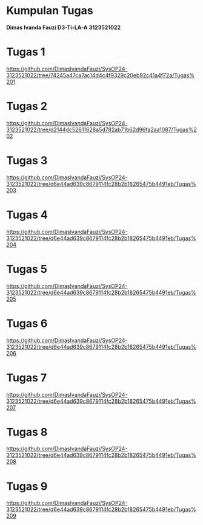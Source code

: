 # Kumpulan Tugas
**Dimas Ivanda Fauzi D3-Ti-LA-A**
**3123521022**

# Tugas 1
https://github.com/DimasIvandaFauzi/SysOP24-3123521022/tree/74245a47ca7ac14d4c4f9329c20eb92c41a4f72a/Tugas%201

# Tugas 2
https://github.com/DimasIvandaFauzi/SysOP24-3123521022/tree/d2144dc52611628a5d782ab71b62d96fa2aa1087/Tugas%202

# Tugas 3
https://github.com/DimasIvandaFauzi/SysOP24-3123521022/tree/d6e44ad639c8679114fc28b2b18265475b4491eb/Tugas%203

# Tugas 4
https://github.com/DimasIvandaFauzi/SysOP24-3123521022/tree/d6e44ad639c8679114fc28b2b18265475b4491eb/Tugas%204

# Tugas 5
https://github.com/DimasIvandaFauzi/SysOP24-3123521022/tree/d6e44ad639c8679114fc28b2b18265475b4491eb/Tugas%205

# Tugas 6
https://github.com/DimasIvandaFauzi/SysOP24-3123521022/tree/d6e44ad639c8679114fc28b2b18265475b4491eb/Tugas%206

# Tugas 7
https://github.com/DimasIvandaFauzi/SysOP24-3123521022/tree/d6e44ad639c8679114fc28b2b18265475b4491eb/Tugas%207

# Tugas 8
https://github.com/DimasIvandaFauzi/SysOP24-3123521022/tree/d6e44ad639c8679114fc28b2b18265475b4491eb/Tugas%208

# Tugas 9
https://github.com/DimasIvandaFauzi/SysOP24-3123521022/tree/d6e44ad639c8679114fc28b2b18265475b4491eb/Tugas%209
